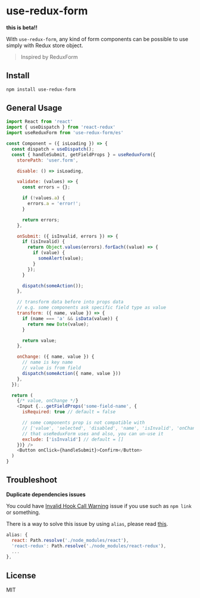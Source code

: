 # use-redux-form

**this is beta!!**

With `use-redux-form`, any kind of form components can be possible to use simply with Redux store object.

> Inspired by ReduxForm

## Install

```bash
npm install use-redux-form
```

## General Usage

```js
import React from 'react'
import { useDispatch } from 'react-redux'
import useReduxForm from 'use-redux-form/es'

const Component = ({ isLoading }) => {
  const dispatch = useDispatch();
  const { handleSubmit, getFieldProps } = useReduxForm({
    storePath: 'user.form',

    disable: () => isLoading,

    validate: (values) => {
      const errors = {};

      if (!values.a) {
        errors.a = 'error!';
      }

      return errors;
    },

    onSubmit: ({ isInvalid, errors }) => {
      if (isInvalid) {
        return Object.values(errors).forEach((value) => {
          if (value) {
            someAlert(value);
          }
        });
      }

      dispatch(someAction());
    },

    // transform data before into props data
    // e.g. some components ask specific field type as value
    transform: ({ name, value }) => {
      if (name === 'a' && isData(value)) {
        return new Date(value);
      }

      return value;
    },

    onChange: ({ name, value }) {
      // name is key name
      // value is from field
      dispatch(someAction({ name, value }))
    },
  });

  return (
    {/* value, onChange */}
    <Input {...getFieldProps('some-field-name', {
      isRequired: true // default = false

      // some components prop is not compatible with
      // ['value', 'selected', 'disabled', 'name', 'isInvalid', 'onChange']
      // that useReduxForm uses and also, you can un-use it
      exclude: ['isInvalid'] // default = []
    })} />
    <Button onClick={handleSubmit}>Confirm</Button>
  )
}
```

## Troubleshoot

**Duplicate dependencies issues**

You could have [Invalid Hook Call Warning](https://reactjs.org/warnings/invalid-hook-call-warning.html) issue if you use such as `npm link` or something.

There is a way to solve this issue by using `alias`, please read [this](https://github.com/facebook/react/issues/13991#issuecomment-435587809).

```js
alias: {
  react: Path.resolve('./node_modules/react'),
  'react-redux': Path.resolve('./node_modules/react-redux'),
  ...
},
```

## License

MIT
